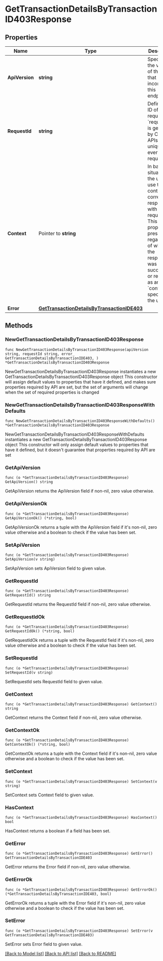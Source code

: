 # GetTransactionDetailsByTransactionID403Response

## Properties

Name | Type | Description | Notes
------------ | ------------- | ------------- | -------------
**ApiVersion** | **string** | Specifies the version of the API that incorporates this endpoint. | 
**RequestId** | **string** | Defines the ID of the request. The &#x60;requestId&#x60; is generated by Crypto APIs and it&#39;s unique for every request. | 
**Context** | Pointer to **string** | In batch situations the user can use the context to correlate responses with requests. This property is present regardless of whether the response was successful or returned as an error. &#x60;context&#x60; is specified by the user. | [optional] 
**Error** | [**GetTransactionDetailsByTransactionIDE403**](GetTransactionDetailsByTransactionIDE403.md) |  | 

## Methods

### NewGetTransactionDetailsByTransactionID403Response

`func NewGetTransactionDetailsByTransactionID403Response(apiVersion string, requestId string, error_ GetTransactionDetailsByTransactionIDE403, ) *GetTransactionDetailsByTransactionID403Response`

NewGetTransactionDetailsByTransactionID403Response instantiates a new GetTransactionDetailsByTransactionID403Response object
This constructor will assign default values to properties that have it defined,
and makes sure properties required by API are set, but the set of arguments
will change when the set of required properties is changed

### NewGetTransactionDetailsByTransactionID403ResponseWithDefaults

`func NewGetTransactionDetailsByTransactionID403ResponseWithDefaults() *GetTransactionDetailsByTransactionID403Response`

NewGetTransactionDetailsByTransactionID403ResponseWithDefaults instantiates a new GetTransactionDetailsByTransactionID403Response object
This constructor will only assign default values to properties that have it defined,
but it doesn't guarantee that properties required by API are set

### GetApiVersion

`func (o *GetTransactionDetailsByTransactionID403Response) GetApiVersion() string`

GetApiVersion returns the ApiVersion field if non-nil, zero value otherwise.

### GetApiVersionOk

`func (o *GetTransactionDetailsByTransactionID403Response) GetApiVersionOk() (*string, bool)`

GetApiVersionOk returns a tuple with the ApiVersion field if it's non-nil, zero value otherwise
and a boolean to check if the value has been set.

### SetApiVersion

`func (o *GetTransactionDetailsByTransactionID403Response) SetApiVersion(v string)`

SetApiVersion sets ApiVersion field to given value.


### GetRequestId

`func (o *GetTransactionDetailsByTransactionID403Response) GetRequestId() string`

GetRequestId returns the RequestId field if non-nil, zero value otherwise.

### GetRequestIdOk

`func (o *GetTransactionDetailsByTransactionID403Response) GetRequestIdOk() (*string, bool)`

GetRequestIdOk returns a tuple with the RequestId field if it's non-nil, zero value otherwise
and a boolean to check if the value has been set.

### SetRequestId

`func (o *GetTransactionDetailsByTransactionID403Response) SetRequestId(v string)`

SetRequestId sets RequestId field to given value.


### GetContext

`func (o *GetTransactionDetailsByTransactionID403Response) GetContext() string`

GetContext returns the Context field if non-nil, zero value otherwise.

### GetContextOk

`func (o *GetTransactionDetailsByTransactionID403Response) GetContextOk() (*string, bool)`

GetContextOk returns a tuple with the Context field if it's non-nil, zero value otherwise
and a boolean to check if the value has been set.

### SetContext

`func (o *GetTransactionDetailsByTransactionID403Response) SetContext(v string)`

SetContext sets Context field to given value.

### HasContext

`func (o *GetTransactionDetailsByTransactionID403Response) HasContext() bool`

HasContext returns a boolean if a field has been set.

### GetError

`func (o *GetTransactionDetailsByTransactionID403Response) GetError() GetTransactionDetailsByTransactionIDE403`

GetError returns the Error field if non-nil, zero value otherwise.

### GetErrorOk

`func (o *GetTransactionDetailsByTransactionID403Response) GetErrorOk() (*GetTransactionDetailsByTransactionIDE403, bool)`

GetErrorOk returns a tuple with the Error field if it's non-nil, zero value otherwise
and a boolean to check if the value has been set.

### SetError

`func (o *GetTransactionDetailsByTransactionID403Response) SetError(v GetTransactionDetailsByTransactionIDE403)`

SetError sets Error field to given value.



[[Back to Model list]](../README.md#documentation-for-models) [[Back to API list]](../README.md#documentation-for-api-endpoints) [[Back to README]](../README.md)


